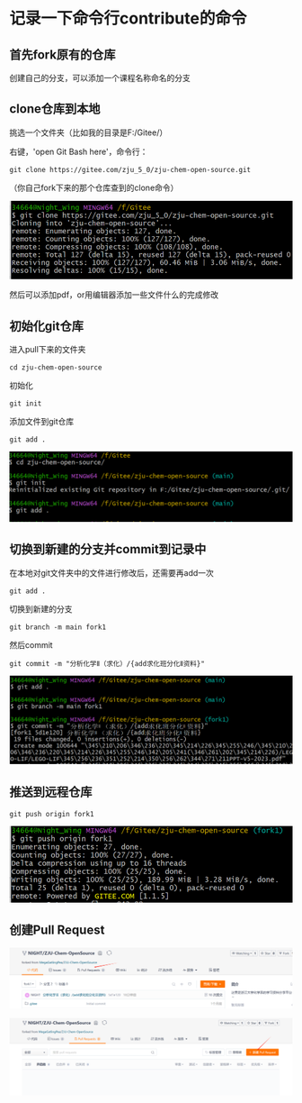 # 记录一下命令行contribute的命令

## 首先fork原有的仓库

创建自己的分支，可以添加一个课程名称命名的分支

## clone仓库到本地

挑选一个文件夹（比如我的目录是F:/Gitee/）

右键，'open Git Bash here'，命令行：
```shell
git clone https://gitee.com/zju_5_0/zju-chem-open-source.git
```
（你自己fork下来的那个仓库查到的clone命令）

![alt text](images/image.png)

然后可以添加pdf，or用编辑器添加一些文件什么的完成修改

## 初始化git仓库
进入pull下来的文件夹

```shell
cd zju-chem-open-source
```
初始化
```shell
git init
```
添加文件到git仓库
```
git add .
```
![alt text](images/image-1.png)

## 切换到新建的分支并commit到记录中

在本地对git文件夹中的文件进行修改后，还需要再add一次
```shell
git add .
```
切换到新建的分支
```shell
git branch -m main fork1
```
然后commit
```shell
git commit -m "分析化学Ⅱ（求化）/{add求化班分化Ⅱ资料}"
```
![alt text](images/image5.png)

## 推送到远程仓库

```shell
git push origin fork1
```
![alt text](images/image-3.png)

## 创建Pull Request

![alt text](images/image-4.png)

![alt text](images/image-5.png)
